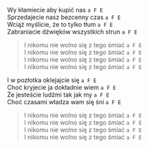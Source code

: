 Wy kłamiecie aby kupić nas `a F E`  
Sprzedajecie nasz bezcenny czas `a F E`  
Wciąż myślicie, że to tylko tłum `a F E`  
Zabraniacie dźwięków wszystkich strun `a F E`  

>I nikomu nie wolno się z tego śmiać `a F E`  
>I nikomu nie wolno się z tego śmiać `a F E`  
>I nikomu nie wolno się z tego śmiać `a F E`  
>I nikomu nie wolno się z tego śmiać `a F E`  

I w pozłotka oklejajcie się `a F E`  
Choć kryjecie ja dokładnie wiem `a F E`  
Że jesteście ludźmi tak jak my `a F E`  
Choć czasami władza wam się śni `a F E`  

>I nikomu nie wolno się z tego śmiać `a F E`  
>I nikomu nie wolno się z tego śmiać `a F E`  
>I nikomu nie wolno się z tego śmiać `a F E`  
>I nikomu nie wolno się z tego śmiać `a F E`  
